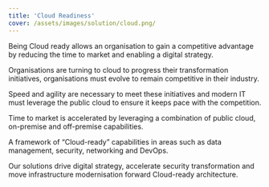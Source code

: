```yaml
---
title: 'Cloud Readiness'
cover: /assets/images/solution/cloud.png/
---
```


Being Cloud ready allows an organisation to gain a competitive advantage by reducing the time to market and enabling a digital strategy. 


Organisations are turning to cloud to progress their transformation initiatives, organisations must evolve to remain competitive in their industry. 


Speed and agility are necessary to meet these initiatives and modern IT must leverage the public cloud to ensure it keeps pace with the competition.


Time to market is accelerated by leveraging a combination of public cloud, on-premise and off-premise capabilities.


A framework of “Cloud-ready” capabilities in areas such as data management, security, networking and DevOps. 


Our solutions drive digital strategy, accelerate security transformation and move infrastructure modernisation forward Cloud-ready architecture.
